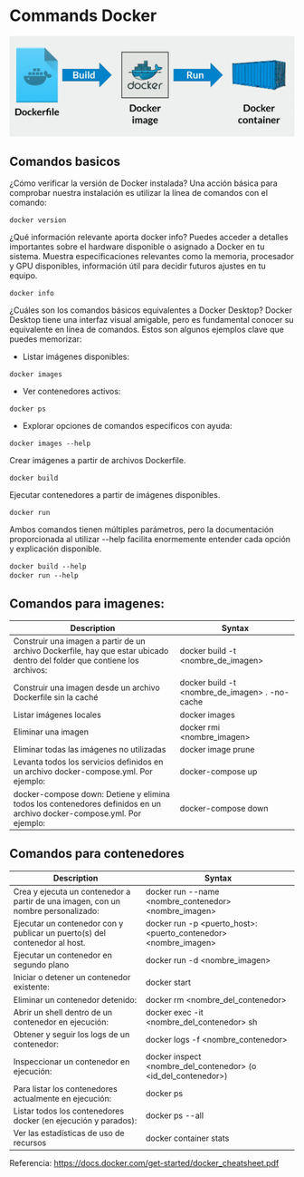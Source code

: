 # Commands Docker

<p align="center">
  <img src="https://github.com/andresparrav/docker/blob/main/docker1.png" width="900"/>
</p>


## Comandos basicos

¿Cómo verificar la versión de Docker instalada?
Una acción básica para comprobar nuestra instalación es utilizar la línea de comandos con el comando:
```
docker version
```

¿Qué información relevante aporta docker info?
Puedes acceder a detalles importantes sobre el hardware disponible o asignado a Docker en tu sistema. Muestra especificaciones relevantes como la memoria, procesador y GPU disponibles, información útil para decidir futuros ajustes en tu equipo.
```
docker info
```

¿Cuáles son los comandos básicos equivalentes a Docker Desktop?
Docker Desktop tiene una interfaz visual amigable, pero es fundamental conocer su equivalente en línea de comandos. Estos son algunos ejemplos clave que puedes memorizar:

* Listar imágenes disponibles:
```
docker images
```
* Ver contenedores activos:
```
docker ps
```
* Explorar opciones de comandos específicos con ayuda:
```
docker images --help
```
Crear imágenes a partir de archivos Dockerfile.
```
docker build
```
Ejecutar contenedores a partir de imágenes disponibles.
```
docker run
```
Ambos comandos tienen múltiples parámetros, pero la documentación proporcionada al utilizar --help facilita enormemente entender cada opción y explicación disponible.
```
docker build --help
docker run --help
```


## Comandos para imagenes:

| Description      | Syntax |
| ----------- | ----------- |
| Construir una imagen a partir de un archivo Dockerfile, hay que estar ubicado dentro del folder que contiene los archivos: | docker build -t <nombre_de_imagen> |
| Construir una imagen desde un archivo Dockerfile sin la caché | docker build -t <nombre_de_imagen> . -no-cache |
| Listar imágenes locales | docker images |
| Eliminar una imagen | docker rmi <nombre_imagen> |
| Eliminar todas las imágenes no utilizadas |  docker image prune |
| Levanta todos los servicios definidos en un archivo docker-compose.yml. Por ejemplo: | docker-compose up |
| docker-compose down: Detiene y elimina todos los contenedores definidos en un archivo docker-compose.yml. Por ejemplo: | docker-compose down |


## Comandos para contenedores

| Description      | Syntax |
| ----------- | ----------- |
| Crea y ejecuta un contenedor a partir de una imagen, con un nombre personalizado: | docker run --name <nombre_contenedor> <nombre_imagen> |
| Ejecutar un contenedor con y publicar un puerto(s) del contenedor al host. | docker run -p <puerto_host>:<puerto_contenedor> <nombre_imagen> |
| Ejecutar un contenedor en segundo plano | docker run -d <nombre_imagen> |
| Iniciar o detener un contenedor existente: | docker start|stop <nombre_del_contenedor> (o <id_del_contenedor>) |
| Eliminar un contenedor detenido: | docker rm <nombre_del_contenedor> |
| Abrir un shell dentro de un contenedor en ejecución: | docker exec -it <nombre_del_contenedor> sh |
| Obtener y seguir los logs de un contenedor: | docker logs -f <nombre_contenedor> |
| Inspeccionar un contenedor en ejecución: | docker inspect <nombre_del_contenedor> (o <id_del_contenedor>) |
| Para listar los contenedores actualmente en ejecución: | docker ps |
| Listar todos los contenedores docker (en ejecución y parados): | docker ps --all |
| Ver las estadísticas de uso de recursos | docker container stats |


Referencia: https://docs.docker.com/get-started/docker_cheatsheet.pdf
